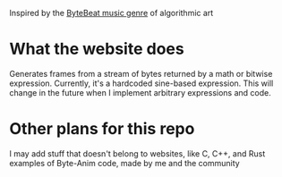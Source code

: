 Inspired by the [ByteBeat music genre](http://canonical.org/~kragen/bytebeat) of algorithmic art

# What the website does
Generates frames from a stream of bytes returned by a math or bitwise expression. Currently, it's a hardcoded sine-based expression. This will change in the future when I implement arbitrary expressions and code.

# Other plans for this repo
I may add stuff that doesn't belong to websites, like C, C++, and Rust examples of Byte-Anim code, made by me and the community
